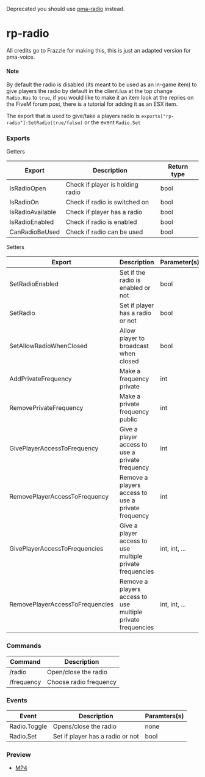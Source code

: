 Deprecated you should use [pma-radio](https://github.com/AvarianKnight/pma-radio/) instead.

# rp-radio
All credits go to Frazzle for making this, this is just an adapted version for pma-voice.

#### Note
By default the radio is disabled (its meant to be used as an in-game item) to give players the radio by default in the client.lua at the top change `Radio.Has` to `true`, if you would like to make it an item look at the replies on the FiveM forum post, there is a tutorial for adding it as an ESX item.

The export that is used to give/take a players radio is `exports["rp-radio"]:SetRadio(true/false)` or the event `Radio.Set`

### Exports
Getters

| Export           | Description                                         | Return type |
| ---------------- | --------------------------------------------------- | ----------- |
| IsRadioOpen      | Check if player is holding radio                    | bool        |
| IsRadioOn        | Check if radio is switched on                       | bool        |
| IsRadioAvailable | Check if player has a radio                         | bool        |
| IsRadioEnabled   | Check if radio is enabled                           | bool        |
| CanRadioBeUsed   | Check if radio can be used                          | bool        |

Setters
 
| Export                          | Description                                                 | Parameter(s)  |
| ------------------------------- | ----------------------------------------------------------- | ------------- |
| SetRadioEnabled                 | Set if the radio is enabled or not                          | bool          |
| SetRadio                        | Set if player has a radio or not                            | bool          |
| SetAllowRadioWhenClosed         | Allow player to broadcast when closed                       | bool          |
| AddPrivateFrequency             | Make a frequency private                                    | int           |
| RemovePrivateFrequency          | Make a private frequency public                             | int           |
| GivePlayerAccessToFrequency     | Give a player access to use a private frequency             | int           |
| RemovePlayerAccessToFrequency   | Remove a players access to use a private frequency          | int           |
| GivePlayerAccessToFrequencies   | Give a player access to use multiple private frequencies    | int, int, ... |
| RemovePlayerAccessToFrequencies | Remove a players access to use multiple private frequencies | int, int, ... |

### Commands

| Command    | Description              |
| ---------- | ------------------------ |
| /radio     | Open/close the radio     |
| /frequency | Choose radio frequency   |

### Events

| Event        | Description                      | Paramters(s)           |
| ------------ | -------------------------------- | ---------------------- |
| Radio.Toggle | Opens/close the radio            | none                   |
| Radio.Set    | Set if player has a radio or not | bool                   |

### Preview

- [MP4](https://imgur.com/bAT0mls)
